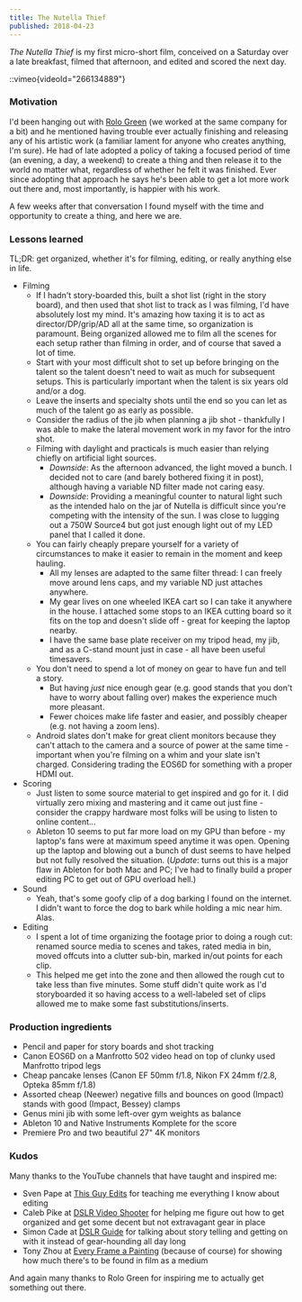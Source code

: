 ```yaml
---
title: The Nutella Thief
published: 2018-04-23
---
```


_The Nutella Thief_ is my first micro-short film, conceived on a Saturday over a late breakfast, filmed that afternoon, and edited and scored the next day.

::vimeo{videoId="266134889"}

### Motivation

I'd been hanging out with [Rolo Green](https://www.rologreen.com/) (we worked at the same company for a bit) and he mentioned having trouble
ever actually finishing and releasing any of his artistic work (a familiar lament for anyone who creates anything, I'm sure).
He had of late adopted a policy of taking a focused period of time (an evening, a day, a weekend) to create a thing and then release it to the world
no matter what, regardless of whether he felt it was finished. Ever since adopting that approach he says he's been able to get a lot more work
out there and, most importantly, is happier with his work.

A few weeks after that conversation I found myself with the time and opportunity to create a thing, and here we are.

### Lessons learned

TL;DR: get organized, whether it's for filming, editing, or really anything else in life.

- Filming
  - If I hadn't story-boarded this, built a shot list (right in the story board), and then used that shot list to track as I was filming, I'd have absolutely lost my mind. It's amazing how taxing it is to act as director/DP/grip/AD all at the same time, so organization is paramount. Being organized allowed me to film all the scenes for each setup rather than filming in order, and of course that saved a lot of time.
  - Start with your most difficult shot to set up before bringing on the talent so the talent doesn't need to wait as much for subsequent setups. This is particularly important when the talent is six years old and/or a dog.
  - Leave the inserts and specialty shots until the end so you can let as much of the talent go as early as possible.
  - Consider the radius of the jib when planning a jib shot - thankfully I was able to make the lateral movement work in my favor for the intro shot.
  - Filming with daylight and practicals is much easier than relying chiefly on artificial light sources.
    - _Downside_: As the afternoon advanced, the light moved a bunch. I decided not to care (and barely bothered fixing it in post), although having a variable ND filter made not caring easy.
    - _Downside_: Providing a meaningful counter to natural light such as the intended halo on the jar of Nutella is difficult since you're competing with the intensity of the sun. I was close to lugging out a 750W Source4 but got just enough light out of my LED panel that I called it done.
  - You can fairly cheaply prepare yourself for a variety of circumstances to make it easier to remain in the moment and keep hauling.
    - All my lenses are adapted to the same filter thread: I can freely move around lens caps, and my variable ND just attaches anywhere.
    - My gear lives on one wheeled IKEA cart so I can take it anywhere in the house. I attached some stops to an IKEA cutting board so it fits on the top and doesn't slide off - great for keeping the laptop nearby.
    - I have the same base plate receiver on my tripod head, my jib, and as a C-stand mount just in case - all have been useful timesavers.
  - You don't need to spend a lot of money on gear to have fun and tell a story.
    - But having _just_ nice enough gear (e.g. good stands that you don't have to worry about falling over) makes the experience much more pleasant.
    - Fewer choices make life faster and easier, and possibly cheaper (e.g. not having a zoom lens).
  - Android slates don't make for great client monitors because they can't attach to the camera and a source of power at the same time - important when you're filming on a whim and your slate isn't charged. Considering trading the EOS6D for something with a proper HDMI out.
- Scoring
  - Just listen to some source material to get inspired and go for it. I did virtually zero mixing and mastering and it came out just fine - consider the crappy hardware most folks will be using to listen to online content...
  - Ableton 10 seems to put far more load on my GPU than before - my laptop's fans were at maximum speed anytime it was open. Opening up the laptop and blowing out a bunch of dust seems to have helped but not fully resolved the situation. (_Update_: turns out this is a major flaw in Ableton for both Mac and PC; I've had to finally build a proper editing PC to get out of GPU overload hell.)
- Sound
  - Yeah, that's some goofy clip of a dog barking I found on the internet. I didn't want to force the dog to bark while holding a mic near him. Alas.
- Editing
  - I spent a lot of time organizing the footage prior to doing a rough cut: renamed source media to scenes and takes, rated media in bin, moved offcuts into a clutter sub-bin, marked in/out points for each clip.
  - This helped me get into the zone and then allowed the rough cut to take less than five minutes. Some stuff didn't quite work as I'd storyboarded it so having access to a well-labeled set of clips allowed me to make some fast substitutions/inserts.

### Production ingredients

- Pencil and paper for story boards and shot tracking
- Canon EOS6D on a Manfrotto 502 video head on top of clunky used Manfrotto tripod legs
- Cheap pancake lenses (Canon EF 50mm f/1.8, Nikon FX 24mm f/2.8, Opteka 85mm f/1.8)
- Assorted cheap (Neewer) negative fills and bounces on good (Impact) stands with good (Impact, Bessey) clamps
- Genus mini jib with some left-over gym weights as balance
- Ableton 10 and Native Instruments Komplete for the score
- Premiere Pro and two beautiful 27" 4K monitors

### Kudos

Many thanks to the YouTube channels that have taught and inspired me:

- Sven Pape at [This Guy Edits](https://www.youtube.com/channel/UCcPuBEAwuF6XWXkcXJXJwsg) for teaching me everything I know about editing
- Caleb Pike at [DSLR Video Shooter](https://www.youtube.com/channel/UCMmA0XxraDP7ZVbv4eY3Omg) for helping me figure out how to get organized and get some decent but not extravagant gear in place
- Simon Cade at [DSLR Guide](https://www.youtube.com/channel/UCzQ1L-wzA_1qmLf49ey9iTQ) for talking about story telling and getting on with it instead of gear-hounding all day long
- Tony Zhou at [Every Frame a Painting](https://www.youtube.com/channel/UCjFqcJQXGZ6T6sxyFB-5i6A) (because of course) for showing how much there's to be found in film as a medium

And again many thanks to Rolo Green for inspiring me to actually get something out there.
